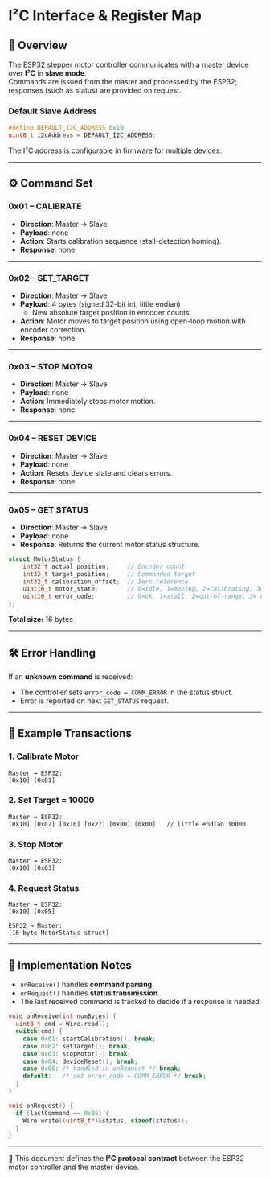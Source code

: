 # I²C Interface & Register Map

## 📌 Overview
The ESP32 stepper motor controller communicates with a master device over **I²C** in **slave mode**.  
Commands are issued from the master and processed by the ESP32; responses (such as status) are provided on request.  

### Default Slave Address
```cpp
#define DEFAULT_I2C_ADDRESS 0x10
uint8_t i2cAddress = DEFAULT_I2C_ADDRESS;
```
The I²C address is configurable in firmware for multiple devices.

---

## ⚙️ Command Set

### 0x01 – CALIBRATE
- **Direction**: Master → Slave  
- **Payload**: none  
- **Action**: Starts calibration sequence (stall-detection homing).  
- **Response**: none  

---

### 0x02 – SET_TARGET
- **Direction**: Master → Slave  
- **Payload**: 4 bytes (signed 32-bit int, little endian)  
  - New absolute target position in encoder counts.  
- **Action**: Motor moves to target position using open-loop motion with encoder correction.  
- **Response**: none  

---

### 0x03 – STOP MOTOR
- **Direction**: Master → Slave  
- **Payload**: none  
- **Action**: Immediately stops motor motion.  
- **Response**: none  

---

### 0x04 – RESET DEVICE
- **Direction**: Master → Slave  
- **Payload**: none  
- **Action**: Resets device state and clears errors.  
- **Response**: none  

---

### 0x05 – GET STATUS
- **Direction**: Master → Slave  
- **Payload**: none  
- **Response**: Returns the current motor status structure.  

```c
struct MotorStatus {
    int32_t actual_position;     // Encoder count
    int32_t target_position;     // Commanded target
    int32_t calibration_offset;  // Zero reference
    uint16_t motor_state;        // 0=idle, 1=moving, 2=calibrating, 3= error, 4= stop
    uint16_t error_code;         // 0=ok, 1=stall, 2=out-of-range, 3= Calibration error, 4= tbd, 5= tbd, 6=comm error
};
```
**Total size:** 16 bytes  

---

## 🛠️ Error Handling
If an **unknown command** is received:  
- The controller sets `error_code = COMM_ERROR` in the status struct.  
- Error is reported on next `GET_STATUS` request.  

---

## 🔄 Example Transactions

### 1. Calibrate Motor
```
Master → ESP32:
[0x10] [0x01]
```

### 2. Set Target = 10000
```
Master → ESP32:
[0x10] [0x02] [0x10] [0x27] [0x00] [0x00]   // little endian 10000
```

### 3. Stop Motor
```
Master → ESP32:
[0x10] [0x03]
```

### 4. Request Status
```
Master → ESP32:
[0x10] [0x05]

ESP32 → Master:
[16-byte MotorStatus struct]
```

---

## 📂 Implementation Notes
- `onReceive()` handles **command parsing**.  
- `onRequest()` handles **status transmission**.  
- The last received command is tracked to decide if a response is needed.  

```cpp
void onReceive(int numBytes) {
  uint8_t cmd = Wire.read();
  switch(cmd) {
    case 0x01: startCalibration(); break;
    case 0x02: setTarget(); break;
    case 0x03: stopMotor(); break;
    case 0x04: deviceReset(); break;
    case 0x05: /* handled in onRequest */ break;
    default:   /* set error_code = COMM_ERROR */ break;
  }
}

void onRequest() {
  if (lastCommand == 0x05) {
    Wire.write((uint8_t*)&status, sizeof(status));
  }
}
```

---

📖 This document defines the **I²C protocol contract** between the ESP32 motor controller and the master device.
